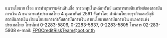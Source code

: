 แนวนโยบาย
เรื่อง การทำธุรกรรมด้านสินเชื่อ การลงทุนในหลักทรัพย์
และการขายสินทรัพย์ของสถาบันการเงิน
A
ธนาคารแห่งประเทศไทย
4 กุมภาพันธ์ 2561
จัดทําโดย
สํานักนโยบายธุรกิจและบัญชีสถาบันการเงิน
ฝ่ายนโยบายการกำกับสถาบันการเงิน
สายนโยบายสถาบันการเงิน
ธนาคารแห่งประเทศไทย
โทรศัพท์ 0-2283-5806, 0-2283-5837, 0-2283-5805
โทรสาร 02-283-5938
e-mail: FPGCreditRiskTeam@bot.or.th

